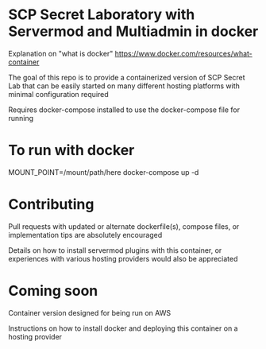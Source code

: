 # SCP Secret Laboratory with Servermod and Multiadmin in docker

Explanation on "what is docker"
https://www.docker.com/resources/what-container

The goal of this repo is to provide a containerized version of SCP Secret Lab that can be easily started on many different hosting platforms with minimal configuration required

Requires docker-compose installed to use the docker-compose file for running

# To run with docker

MOUNT_POINT=/mount/path/here docker-compose up -d

# Contributing
Pull requests with updated or alternate dockerfile(s), compose files, or implementation tips are absolutely encouraged

Details on how to install servermod plugins with this container, or experiences with various hosting providers would also be appreciated

# Coming soon
Container version designed for being run on AWS

Instructions on how to install docker and deploying this container on a hosting provider

